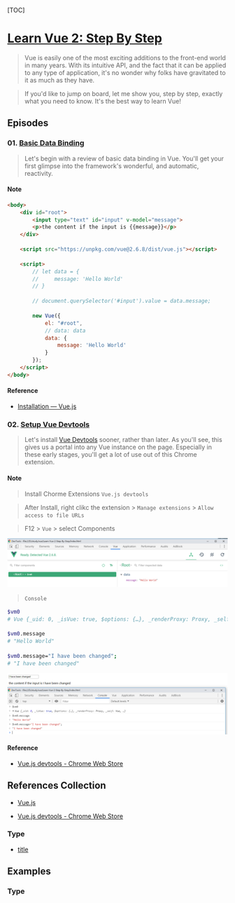 [TOC]

# [Learn Vue 2: Step By Step](https://laracasts.com/series/learn-vue-2-step-by-step)

> Vue is easily one of the most exciting additions to the front-end world in many years. With its intuitive API, and the fact that it can be applied to any type of application, it's no wonder why folks have gravitated to it as much as they have.

> If you'd like to jump on board, let me show you, step by step, exactly what you need to know. It's the best way to learn Vue!

## Episodes

### 01. [Basic Data Binding](https://laracasts.com/series/learn-vue-2-step-by-step/episodes/1)

> Let's begin with a review of basic data binding in Vue. You'll get your first glimpse into the framework's wonderful, and automatic, reactivity.

#### Note

```html
<body>
    <div id="root">
        <input type="text" id="input" v-model="message">
        <p>the content if the input is {{message}}</p>
    </div>

    <script src="https://unpkg.com/vue@2.6.8/dist/vue.js"></script>

    <script>
        // let data = {
        //     message: 'Hello World'
        // }

        // document.querySelector('#input').value = data.message;

        new Vue({
            el: "#root",
            // data: data
            data: {
                message: 'Hello World'
            }
        });
    </script>
</body>
```

#### Reference

- [Installation — Vue.js](https://vuejs.org/v2/guide/installation.html)

### 02. [Setup Vue Devtools](https://laracasts.com/series/learn-vue-2-step-by-step/episodes/2?autoplay=true)

> Let's install [Vue Devtools](https://chrome.google.com/webstore/detail/vuejs-devtools/nhdogjmejiglipccpnnnanhbledajbpd) sooner, rather than later. As you'll see, this gives us a portal into any Vue instance on the page. Especially in these early stages, you'll get a lot of use out of this Chrome extension.

#### Note

> Install Chorme Extensions `Vue.js devtools`

> After Install, right clikc the extension > `Manage extensions` > `Allow access to file URLs`

> F12 >  `Vue` > select Components 

![02-1](./readme/images/02-1.png)

> `Console`

```bash
$vm0
# Vue {_uid: 0, _isVue: true, $options: {…}, _renderProxy: Proxy, _self: Vue, …}

$vm0.message
# "Hello World"

$vm0.message="I have been changed";
# "I have been changed"
```

![02-2](./readme/images/02-2.png)

#### Reference

- [Vue.js devtools - Chrome Web Store](https://chrome.google.com/webstore/detail/vuejs-devtools/nhdogjmejiglipccpnnnanhbledajbpd)

## References Collection

- [Vue.js](https://vuejs.org/)

- [Vue.js devtools - Chrome Web Store](https://chrome.google.com/webstore/detail/vuejs-devtools/nhdogjmejiglipccpnnnanhbledajbpd)

### Type

- [title](url)

## Examples

### Type
